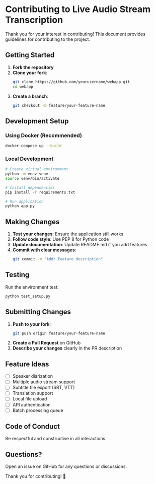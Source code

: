 # Contributing to Live Audio Stream Transcription

Thank you for your interest in contributing! This document provides guidelines for contributing to the project.

## Getting Started

1. **Fork the repository**
2. **Clone your fork**:
   ```bash
   git clone https://github.com/yourusername/webapp.git
   cd webapp
   ```
3. **Create a branch**:
   ```bash
   git checkout -b feature/your-feature-name
   ```

## Development Setup

### Using Docker (Recommended)
```bash
docker-compose up --build
```

### Local Development
```bash
# Create virtual environment
python -m venv venv
source venv/bin/activate

# Install dependencies
pip install -r requirements.txt

# Run application
python app.py
```

## Making Changes

1. **Test your changes**: Ensure the application still works
2. **Follow code style**: Use PEP 8 for Python code
3. **Update documentation**: Update README.md if you add features
4. **Commit with clear messages**:
   ```bash
   git commit -m "Add: Feature description"
   ```

## Testing

Run the environment test:
```bash
python test_setup.py
```

## Submitting Changes

1. **Push to your fork**:
   ```bash
   git push origin feature/your-feature-name
   ```
2. **Create a Pull Request** on GitHub
3. **Describe your changes** clearly in the PR description

## Feature Ideas

- [ ] Speaker diarization
- [ ] Multiple audio stream support
- [ ] Subtitle file export (SRT, VTT)
- [ ] Translation support
- [ ] Local file upload
- [ ] API authentication
- [ ] Batch processing queue

## Code of Conduct

Be respectful and constructive in all interactions.

## Questions?

Open an issue on GitHub for any questions or discussions.

Thank you for contributing! 🎉
